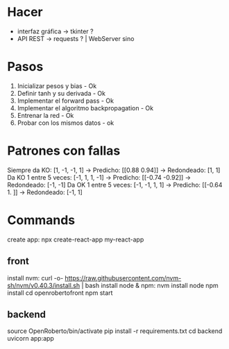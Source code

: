 # Hacer

- interfaz gráfica -> tkinter ?
- API REST -> requests ?  | WebServer sino

# Pasos 

1. Inicializar pesos y bias - Ok
2. Definir tanh y su derivada - Ok
3. Implementar el forward pass - Ok
4. Implementar el algoritmo backpropagation - Ok
5. Entrenar la red - Ok
6. Probar con los mismos datos - ok

# Patrones con fallas

Siempre da KO: [1, -1, -1, 1] → Predicho: [[0.88 0.94]] → Redondeado: [1, 1]
Da KO 1 entre 5 veces: [-1, 1, 1, -1] → Predicho: [[-0.74 -0.92]] → Redondeado: [-1, -1]
Da OK 1 entre 5 veces: [-1, -1, 1, 1] → Predicho: [[-0.64  1.  ]] → Redondeado: [-1, 1]

# Commands

create app: npx create-react-app my-react-app

## front

install nvm: curl -o- https://raw.githubusercontent.com/nvm-sh/nvm/v0.40.3/install.sh | bash 
install node & npm: nvm install node
npm install
cd openrobertofront
npm start

## backend
source OpenRoberto/bin/activate
pip install -r requirements.txt
cd backend
uvicorn app:app